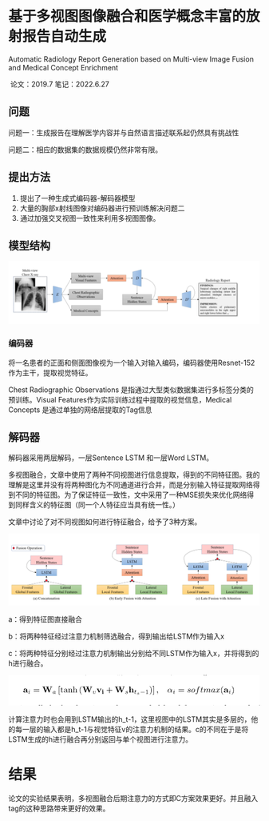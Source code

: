 # 基于多视图图像融合和医学概念丰富的放射报告自动生成

Automatic Radiology Report Generation based on Multi-view Image Fusion and Medical Concept Enrichment

​																																						论文：2019.7 笔记：2022.6.27

## 问题

问题一：生成报告在理解医学内容并与自然语言描述联系起仍然具有挑战性

问题二：相应的数据集的数据规模仍然非常有限。

## 提出方法

1. 提出了一种生成式编码器-解码器模型
2. 大量的胸部x射线图像对编码器进行预训练解决问题二
3. 通过加强交叉视图一致性来利用多视图图像。

## 模型结构

![image-20220627213106266](../image/image-20220627213106266.png)

### 编码器

将一名患者的正面和侧面图像视为一个输入对输入编码，编码器使用Resnet-152作为主干，提取视觉特征。

Chest Radiographic Observations 是指通过大型类似数据集进行多标签分类的预训练。Visual Features作为实际训练过程中提取的视觉信息，Medical Concepts 是通过单独的网络层提取的Tag信息

## 解码器

解码器采用两层解码，一层Sentence LSTM 和一层Word LSTM。

多视图融合，文章中使用了两种不同视图进行信息提取，得到的不同特征图。我的理解是这里并没有将两种图化为不同通道进行合并，而是分别输入特征提取网络得到不同的特征图。为了保证特征一致性，文中采用了一种MSE损失来优化网络得到同样含义的特征图（同一个人特征应当具有统一性。）

文章中讨论了对不同视图如何进行特征融合，给予了3种方案。

<img src="../image/image-20220627220953169.png" alt="image-20220627220953169" style="zoom:80%;" />

a：得到特征图直接融合  

b：将两种特征经过注意力机制筛选融合，得到输出给LSTM作为输入x

c：将两种特征分别经过注意力机制输出分别给不同LSTM作为输入x，并将得到的h进行融合。

<img src="../image/image-20220627230639121.png" alt="image-20220627230639121" style="zoom:67%;" />

计算注意力时也会用到LSTM输出的h_t-1，这里视图中的LSTM其实是多层的，他的每一层的输入都是h_t-1与视觉特征v的注意力机制的结果。c的不同在于是将LSTM生成的h进行融合再分别返回与单个视图进行注意力。

# 结果

论文的实验结果表明，多视图融合后期注意力的方式即C方案效果更好。并且融入tag的这种思路带来更好的效果。
